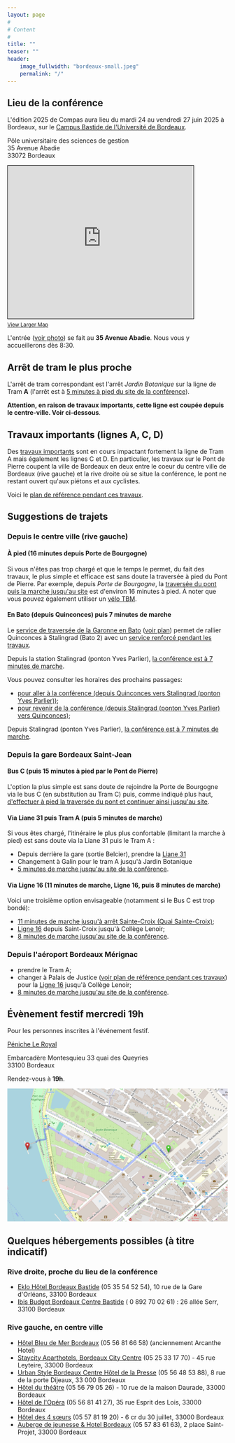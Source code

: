 ```yaml
---
layout: page
#
# Content
#
title: ""
teaser: ""
header:
    image_fullwidth: "bordeaux-small.jpeg"
    permalink: "/"
---
```


## **Lieu de la conférence**

L'édition 2025 de Compas aura lieu du mardi 24 au vendredi 27 juin
2025 à Bordeaux, sur le [Campus Bastide de l'Université de
Bordeaux](https://www.u-bordeaux.fr/campus/decouvrir-les-campus/campus-bastide).

Pôle universitaire des sciences de gestion<br>
35 Avenue Abadie<br>
33072 Bordeaux <br>

<iframe width="425" height="350" src="https://www.openstreetmap.org/export/embed.html?bbox=-0.5591788887977601%2C44.84413423785574%2C-0.5568359792232515%2C44.845235346740786&amp;layer=hot&amp;marker=44.844684794929094%2C-0.5580074340105057" style="border: 1px solid black"></iframe><br/><small><a href="https://www.openstreetmap.org/?mlat=44.8446848&amp;mlon=-0.5580074#map=20/44.8446848/-0.5580074&amp;layers=H">View Larger Map</a></small>

L'entrée ([voir photo](https://maps.app.goo.gl/2g4kc4Bubz1oJgDs8)) se fait au **35 Avenue Abadie**. Nous vous y accueillerons dès 8:30.

<!-- Voir détails: [OpenStreetMap](  https://www.openstreetmap.org/?mlat=44.844978&amp;mlon=-0.557524#map=19/44.844978/-0.557524) / [Google Maps](https://maps.app.goo.gl/2g4kc4Bubz1oJgDs8) -->
<!-- {: style="text-align: center;"} -->

## Arrêt de tram le plus proche

L'arrêt de tram correspondant est l'arrêt *Jardin Botanique* sur la
ligne de Tram **A** (l'arrêt est à [5 minutes à pied du site de la
conférence](https://graphhopper.com/maps/?point=44.843017%2C-0.555711_Jardin+Botanique%2C+Avenue+Thiers%2C+33100+Bordeaux%2C+Nouvelle-Aquitaine%2C+France&point=44.844685%2C-0.558008_Avenue+Abadie+35%2C+33100+Bordeaux%2C+Nouvelle-Aquitaine%2C+France&profile=foot&layer=OpenStreetMap)).

**Attention, en raison de travaux
importants, cette ligne est coupée depuis le centre-ville. Voir ci-dessous**.

## Travaux importants (lignes A, C, D)

Des [travaux
importants](https://www.bordeaux.fr/le-mag/travaux-du-pont-de-pierre-les-ligne-a-c-et-d-du-tramway-impactees)
sont en cours impactant fortement la ligne de Tram A mais également
les lignes C et D. En particulier, les travaux sur le Pont de Pierre
coupent la ville de Bordeaux en deux entre le coeur du centre ville de
Bordeaux (rive gauche) et la rive droite où se situe la conférence,
le pont ne restant ouvert qu'aux piétons et aux cyclistes.

Voici le [plan de référence pendant ces
travaux](https://tbm2025.infotbm.com/wp-content/uploads/2025/03/TRAJETS-MALINS-scaled.jpg).

## Suggestions de trajets

<!-- #### Maintenance de la ligne A -->

<!-- **Attention** : une **maintenance** de la ligne **A** est prévue pendant -->
<!-- la durée de la conférence au niveau du [Pont de -->
<!-- Pierre](https://www.infotbm.com/sites/default/files/medias/images/GD_PLAN_TRAM_2023_HD_0.jpg) -->
<!-- reliant le coeur du centre ville de Bordeaux (rive gauche) à la rive -->
<!-- droite où se situe la conférence. Cela correspond à la partie entre -->
<!-- les arrêts consécutifs *Porte de Bourgogne* (rive gauche) et -->
<!-- *Stalingrad* (rive droite). -->

<!-- Un *bus relais* est prévu. -->

### Depuis le centre ville (rive gauche)

#### À pied (16 minutes depuis Porte de Bourgogne)

Si vous n'êtes pas trop chargé et que le temps le permet, du fait des
travaux, le plus simple et efficace est sans doute la traversée à
pied du Pont de Pierre. Par exemple, depuis *Porte de Bourgogne*, la
[traversée du pont puis la marche jusqu'au
site](https://graphhopper.com/maps/?point=44.836333%2C-0.566256_Porte+de+Bourgogne%2C+Place+Bir-Hakeim%2C+33000+Bordeaux%2C+Nouvelle-Aquitaine%2C+France&point=44.844685%2C-0.558008_Avenue+Abadie+35%2C+33100+Bordeaux%2C+Nouvelle-Aquitaine%2C+France&profile=foot&layer=OpenStreetMap)
est d'environ 16 minutes à pied. À noter que vous pouvez également
utiliser un [vélo TBM](https://www.infotbm.com/fr/le-velo).

#### En Bato (depuis Quinconces) puis 7 minutes de marche

Le [service de traversée de la Garonne en
Bato](https://www.infotbm.com/fr/le_bato_par_tbm.html) ([voir plan](https://www.infotbm.com/sites/default/files/medias/images/plan-lebato-nov2024-01.png)) permet de
rallier Quinconces à Stalingrad (Bato 2) avec un [service renforcé
pendant les
travaux](https://www.infotbm.com/fr/perturbations/ligne/line:BMA:952/94e0af7e-3a26-11f0-8792-0a58a9feac02).

Depuis la station Stalingrad (ponton Yves Parlier), [la conférence est à 7 minutes de marche](https://graphhopper.com/maps/?point=44.841837%2C-0.563262_Ponton+Yves+Parlier%2C+33100+Bordeaux%2C+Nouvelle-Aquitaine%2C+France&point=44.844685%2C-0.558008_Avenue+Abadie+35%2C+33100+Bordeaux%2C+Nouvelle-Aquitaine%2C+France&profile=foot&layer=OpenStreetMap).

Vous pouvez consulter les horaires des prochains passages:
- [pour aller à la conférence (depuis Quinconces vers Stalingrad (ponton Yves Parlier))](https://www.infotbm.com/fr/horaires/detail/line:BMA:952/route:BMA:952_R/stop_point:BMA:SP:6902);
- [pour revenir de la conférence (depuis Stalingrad (ponton Yves Parlier) vers Quinconces)](https://www.infotbm.com/fr/horaires/detail/line:BMA:952/route:BMA:952/stop_point:BMA:SP:6903);

Depuis Stalingrad (ponton Yves Parlier), [la conférence est à 7 minutes de marche](https://graphhopper.com/maps/?point=44.841837%2C-0.563262_Ponton+Yves+Parlier%2C+33100+Bordeaux%2C+Nouvelle-Aquitaine%2C+France&point=44.844685%2C-0.558008_Avenue+Abadie+35%2C+33100+Bordeaux%2C+Nouvelle-Aquitaine%2C+France&profile=foot&layer=OpenStreetMap).

### Depuis la gare Bordeaux Saint-Jean

#### Bus C (puis 15 minutes à pied par le Pont de Pierre)

L'option la plus simple est sans doute de rejoindre la Porte de
Bourgogne via le bus C (en substitution au Tram C) puis, comme indiqué
plus haut, [d'effectuer à pied la traversée du pont et continuer ainsi jusqu'au
site](https://graphhopper.com/maps/?point=44.836333%2C-0.566256_Porte+de+Bourgogne%2C+Place+Bir-Hakeim%2C+33000+Bordeaux%2C+Nouvelle-Aquitaine%2C+France&point=44.844685%2C-0.558008_Avenue+Abadie+35%2C+33100+Bordeaux%2C+Nouvelle-Aquitaine%2C+France&profile=foot&layer=OpenStreetMap).

#### Via Liane 31 puis Tram A (puis 5 minutes de marche)

Si vous êtes chargé, l'itinéraire le plus plus confortable (limitant
la marche à pied) est sans doute via la Liane 31 puis le Tram A :
- Depuis derrière la gare (sortie Belcier), prendre la [Liane
31](https://www.infotbm.com/fr/lignes/31)
- Changement à Galin pour le tram A jusqu'à Jardin Botanique
- [5 minutes de marche jusqu'au site de la
conférence](https://graphhopper.com/maps/?point=44.843017%2C-0.555711_Jardin+Botanique%2C+Avenue+Thiers%2C+33100+Bordeaux%2C+Nouvelle-Aquitaine%2C+France&point=44.844685%2C-0.558008_Avenue+Abadie+35%2C+33100+Bordeaux%2C+Nouvelle-Aquitaine%2C+France&profile=foot&layer=OpenStreetMap).

#### Via Ligne 16 (11 minutes de marche, Ligne 16, puis 8 minutes de marche)

Voici une troisième option envisageable (notamment si le Bus C est trop bondé):
- [11 minutes de marche jusqu'à arrêt Sainte-Croix (Quai Sainte-Croix)](https://graphhopper.com/maps/?point=44.825817%2C-0.556073_Gare+de+Bordeaux+Saint-Jean%2C+Rue+Charles+Domercq%2C+33800+Bordeaux%2C+Nouvelle-Aquitaine%2C+France&point=44.832154%2C-0.559822&profile=foot&layer=OpenStreetMap);
- [Ligne 16](https://www.infotbm.com/fr/lignes/line:BMA:16) depuis Saint-Croix jusqu'à Collège Lenoir;
- [8 minutes de marche jusqu'au site de la conférence](https://graphhopper.com/maps/?point=44.840527%2C-0.553704&point=44.844685%2C-0.558008_Avenue+Abadie+35%2C+33100+Bordeaux%2C+Nouvelle-Aquitaine%2C+France&profile=foot&layer=OpenStreetMap).


### Depuis l'aéroport Bordeaux Mérignac

- prendre le Tram A;
- changer à Palais de Justice ([voir plan de référence pendant ces
  travaux](https://tbm2025.infotbm.com/wp-content/uploads/2025/03/TRAJETS-MALINS-scaled.jpg))
  pour la [Ligne 16](https://www.infotbm.com/fr/lignes/line:BMA:16)
  jusqu'à Collège Lenoir;
- [8 minutes de marche jusqu'au site de la conférence](https://graphhopper.com/maps/?point=44.840527%2C-0.553704&point=44.844685%2C-0.558008_Avenue+Abadie+35%2C+33100+Bordeaux%2C+Nouvelle-Aquitaine%2C+France&profile=foot&layer=OpenStreetMap).

## Évènement festif mercredi 19h

Pour les personnes inscrites à l'événement festif.

[Péniche Le Royal](https://www.penicheleroyal.fr/)

Embarcadère Montesquieu 33 quai des Queyries<br>
33100 Bordeaux

Rendez-vous à **19h**.

![Itinéraire depuis le site de la conférence jusqu'à la péniche](/assets/img/itineraire_peniche.png)


## Quelques hébergements possibles (à titre indicatif)

### Rive droite, proche du lieu de la conférence
- [Eklo Hôtel Bordeaux Bastide](https://www.eklohotels.com/bordeaux) (05 35 54 52 54), 10 rue de la Gare d'Orléans, 33100 Bordeaux
- [Ibis Budget Bordeaux Centre Bastide](https://all.accor.com/hotel/6312/index.fr.shtml) ( 0 892 70 02 61) : 26 allée Serr, 33100 Bordeaux

### Rive gauche, en centre ville
- [Hôtel Bleu de Mer Bordeaux](https://acanthe-hotel-bordeaux.com/) (05 56 81 66 58) (anciennement Arcanthe Hotel)
- [Staycity Aparthotels, Bordeaux City Centre](https://www.staycity.com/fr/bordeaux/centre-ville?gad_source=1&gclid=CjwKCAiA2cu9BhBhEiwAft6IxMfi3Fv69sLnG7KJj_MX_ppzLm7CJvdDb4Kxu_ZZs4bzjjfbPNuNeRoCX_YQAvD_BwE) (05 25 33 17 70) - 45 rue Leyteire, 33000 Bordeaux
- [Urban Style Bordeaux Centre Hôtel de la Presse](https://hoteldelapresse.com/) (05 56 48 53 88), 8 rue de la porte Dijeaux, 33 000 Bordeaux
- [Hôtel du théâtre](http://www.hotel-du-theatre.com/) (05 56 79 05 26) - 10 rue de la maison Daurade, 33000 Bordeaux
- [Hôtel de l'Opéra](https://opera.hotel-bordeaux-centre.com/) (05 56 81 41 27), 35 rue Esprit des Lois, 33000 Bordeaux
- [Hôtel des 4 sœurs](http://hotel-bordeaux-centre.com/) (05 57 81 19 20) - 6 cr du 30 juillet, 33000 Bordeaux
- [Auberge de jeunesse & Hotel Bordeaux](https://centralhostel.fr/nos-destinations/bordeaux/dortoir-bordeaux/) (05 57 83 61 63), 2 place Saint-Projet, 33000 Bordeaux

